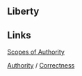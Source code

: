 ## Liberty 


## Links

[Scopes of Authority](Auth.md)

[Authority](Auth/Authority.md) /
[Correctness](Auth/Correctness.md)
